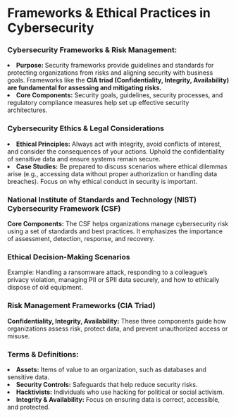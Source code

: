 

<h1>Frameworks & Ethical Practices in Cybersecurity</h1>

<h3>Cybersecurity Frameworks & Risk Management:</h3>
<li><strong>Purpose: </strong>Security frameworks provide guidelines and standards for protecting organizations from risks and aligning security with business goals. Frameworks like the <b>CIA triad (Confidentiality, Integrity, Availability) are fundamental for assessing and mitigating risks.</b></li>
<li><strong>Core Components:</strong> Security goals, guidelines, security processes, and regulatory compliance measures help set up effective security architectures.</li>
<h3>Cybersecurity Ethics & Legal Considerations</h3>
<li><strong>Ethical Principles:</strong> Always act with integrity, avoid conflicts of interest, and consider the consequences of your actions. Uphold the confidentiality of sensitive data and ensure systems remain secure.</li>
<li><strong>Case Studies:</strong> Be prepared to discuss scenarios where ethical dilemmas arise (e.g., accessing data without proper authorization or handling data breaches). Focus on why ethical conduct in security is important.</li>
<h3>National Institute of Standards and Technology (NIST) Cybersecurity Framework (CSF)</h3>
<p><strong>Core Components:</strong> The CSF helps organizations manage cybersecurity risk using a set of standards and best practices. It emphasizes the importance of assessment, detection, response, and recovery.</p>
<h3>Ethical Decision-Making Scenarios</h3>
<p><stron>Example:</strong> Handling a ransomware attack, responding to a colleague’s privacy violation, managing PII or SPII data securely, and how to ethically dispose of old equipment.</p>
<h3>Risk Management Frameworks (CIA Triad)</h3>
<p><strong>Confidentiality, Integrity, Availability:</strong> These three components guide how organizations assess risk, protect data, and prevent unauthorized access or misuse.</p>
<h3>Terms & Definitions:</h3>
<li><strong>Assets:</strong> Items of value to an organization, such as databases and sensitive data.</li>
<li><strong>Security Controls:</strong> Safeguards that help reduce security risks.</li>
<li><strong>Hacktivists:</strong> Individuals who use hacking for political or social activism.</li>
<li><strong>Integrity & Availability:</strong> Focus on ensuring data is correct, accessible, and protected.</li>
